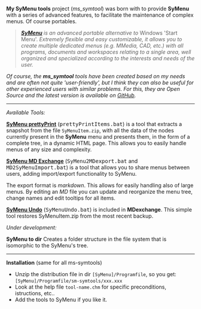 **My SyMenu tools**  project (*ms_symtool*) was born with to provide **SyMenu** with a series of advanced features, to facilitate the maintenance of complex menus. Of course portables.

>  *[**SyMenu**](https://www.ugmfree.it "SyMenu Home") is an advanced portable alternative to* Windows 'Start Menu'. *Extremely flexible and easy    customizable, it allows you to create multiple dedicated menus (e.g. MMedia, CAD, etc.) with all programs, documents and workspaces relating to a single  area, well organized and specialized according to the interests and needs of the user.*

*Of course, the **ms_symtool** tools have been created based on my needs and are often not quite 'user-friendly', but I think they can also be useful for other experienced users with similar problems. For this, they are Open Source and the latest version is available on [GitHub](https://github.com/msillano/ms_symtools "Public repository").*

-------------------------------
*Available Tools:*

[**SyMenu prettyPrint**](https://github.com/msillano/ms_symtools/blob/main/SyMenu.prettyPrint.2.2.zip  "Download from GitHub") (<tt>prettyPrintItems.bat</tt>) is a tool that extracts a snapshot from the file <code>SyMenuItem.zip</code>, with all the data of the nodes currently present in the **SyMenu** menu and presents them, in the form of a complete tree, in a dynamic HTML page. This allows you to easily handle menus of any size and complexity. 

[**SyMenu MD Exchange**](https://github.com/msillano/ms_symtools/blob/main/MDExchange2.1.zip  "Download from GitHub") (<tt>SyMenu2MDexport.bat</tt> and <tt>MD2SyMenuImport.bat</tt>) is a tool that allows you to share menus between users, adding import/export functionality to SyMenu.

The export format is *markdown*. This allows for easily handling also of large menus. By editing an *MD* file you can update and reorganize the menu tree, change names and edit tooltips for all items. 

[**SyMenu Undo**](https://github.com/msillano/ms_symtools/blob/main/MDExchange2.1.zip  "Download from GitHub")  (<tt>SyMenuUndo.bat</tt>) is included in **MDexchange**. This simple tool restores SyMenuItem.zip from the most recent backup.

*Under development:*

**SyMenu to dir** Creates a folder structure in the file system that is isomorphic to the SyMenu's tree.

--------------------------------------
**Installation** (same for all ms-symtools)

 - Unzip the distribution file in dir <code>[SyMenu]/Programfile</code>, so you get: <code>[SyMenu]/Programfile/sm-symtools/xxx.xxx</code>
 - Look at the help file <code>tool-name.chm</code> for specific preconditions,  istructions, etc..  
 - Add the tools to SyMenu if you like it.

